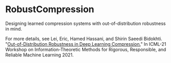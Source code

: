# RobustCompression
Designing learned compression systems with out-of-distribution robustness in mind. 

For more details, see
Lei, Eric, Hamed Hassani, and Shirin Saeedi Bidokhti. "[Out-of-Distribution Robustness in Deep Learning Compression.](https://arxiv.org/abs/2110.07007)" In ICML-21 Workshop on Information-Theoretic Methods for Rigorous, Responsible, and Reliable Machine Learning 2021.
